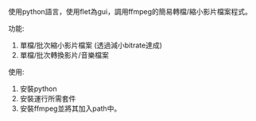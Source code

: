 使用python語言，使用flet為gui，調用ffmpeg的簡易轉檔/縮小影片檔案程式。

功能:

1. 單檔/批次縮小影片檔案 (透過減小bitrate達成)
2. 單檔/批次轉換影片/音樂檔案

  
使用:  
1. 安裝python
2. 安裝運行所需套件
3. 安裝ffmpeg並將其加入path中。

